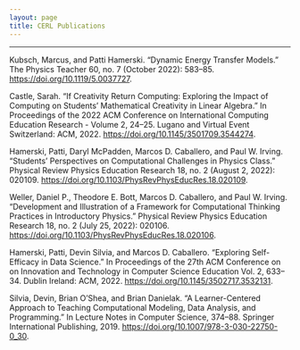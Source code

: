 ```yaml
---
layout: page
title: CERL Publications
---
```

---

Kubsch, Marcus, and Patti Hamerski. “Dynamic Energy Transfer Models.” The Physics Teacher 60, no. 7 (October 2022): 583–85. https://doi.org/10.1119/5.0037727.

Castle, Sarah. “If Creativity Return Computing: Exploring the Impact of Computing on Students’ Mathematical Creativity in Linear Algebra.” In Proceedings of the 2022 ACM Conference on International Computing Education Research - Volume 2, 24–25. Lugano and Virtual Event Switzerland: ACM, 2022. https://doi.org/10.1145/3501709.3544274.

Hamerski, Patti, Daryl McPadden, Marcos D. Caballero, and Paul W. Irving. “Students’ Perspectives on Computational Challenges in Physics Class.” Physical Review Physics Education Research 18, no. 2 (August 2, 2022): 020109. https://doi.org/10.1103/PhysRevPhysEducRes.18.020109.

Weller, Daniel P., Theodore E. Bott, Marcos D. Caballero, and Paul W. Irving. “Development and Illustration of a Framework for Computational Thinking Practices in Introductory Physics.” Physical Review Physics Education Research 18, no. 2 (July 25, 2022): 020106. https://doi.org/10.1103/PhysRevPhysEducRes.18.020106.

Hamerski, Patti, Devin Silvia, and Marcos D. Caballero. “Exploring Self-Efficacy in Data Science.” In Proceedings of the 27th ACM Conference on on Innovation and Technology in Computer Science Education Vol. 2, 633–34. Dublin Ireland: ACM, 2022. https://doi.org/10.1145/3502717.3532131.

Silvia, Devin, Brian O’Shea, and Brian Danielak. “A Learner-Centered Approach to Teaching Computational Modeling, Data Analysis, and Programming.” In Lecture Notes in Computer Science, 374–88. Springer International Publishing, 2019. https://doi.org/10.1007/978-3-030-22750-0_30.

